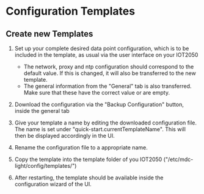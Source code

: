 # Configuration Templates

## Create new Templates

1. Set up your complete desired data point configuration, which is to be included in the template, as usual via the user interface on your IOT2050

   - The network, proxy and ntp configuration should correspond to the default value. If this is changed, it will also be transferred to the new template.
   - The general information from the "General" tab is also transferred. Make sure that these have the correct value or are empty.

2. Download the configuration via the "Backup Configuration" button, inside the general tab
3. Give your template a name by editing the downloaded configuration file. The name is set under "quick-start.currentTemplateName". This will then be displayed accordingly in the UI.
4. Rename the configuration file to a appropriate name.
5. Copy the template into the template folder of you IOT2050 ("/etc/mdc-light/config/templates/")
6. After restarting, the template should be available inside the configuration wizard of the UI.
